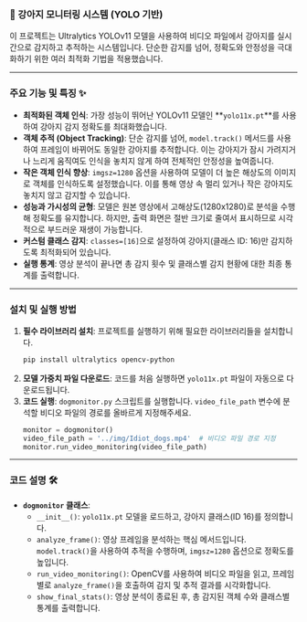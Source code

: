 ### 🐶 강아지 모니터링 시스템 (YOLO 기반)

이 프로젝트는 Ultralytics YOLOv11 모델을 사용하여 비디오 파일에서 강아지를 실시간으로 감지하고 추적하는 시스템입니다. 단순한 감지를 넘어, 정확도와 안정성을 극대화하기 위한 여러 최적화 기법을 적용했습니다.

-----

### 주요 기능 및 특징 ✨

  * **최적화된 객체 인식**: 가장 성능이 뛰어난 YOLOv11 모델인 \*\*`yolo11x.pt`\*\*를 사용하여 강아지 감지 정확도를 최대화했습니다.
  * **객체 추적 (Object Tracking)**: 단순 감지를 넘어, `model.track()` 메서드를 사용하여 프레임이 바뀌어도 동일한 강아지를 추적합니다. 이는 강아지가 잠시 가려지거나 느리게 움직여도 인식을 놓치지 않게 하여 전체적인 안정성을 높여줍니다.
  * **작은 객체 인식 향상**: `imgsz=1280` 옵션을 사용하여 모델이 더 높은 해상도의 이미지로 객체를 인식하도록 설정했습니다. 이를 통해 영상 속 멀리 있거나 작은 강아지도 놓치지 않고 감지할 수 있습니다.
  * **성능과 가시성의 균형**: 모델은 원본 영상에서 고해상도(1280x1280)로 분석을 수행해 정확도를 유지합니다. 하지만, 출력 화면은 절반 크기로 줄여서 표시하므로 시각적으로 부드러운 재생이 가능합니다.
  * **커스텀 클래스 감지**: `classes=[16]`으로 설정하여 강아지(클래스 ID: 16)만 감지하도록 최적화되어 있습니다.
  * **실행 통계**: 영상 분석이 끝나면 총 감지 횟수 및 클래스별 감지 현황에 대한 최종 통계를 출력합니다.

-----

### 설치 및 실행 방법

1.  **필수 라이브러리 설치**:
    프로젝트를 실행하기 위해 필요한 라이브러리들을 설치합니다.
    ```bash
    pip install ultralytics opencv-python
    ```
2.  **모델 가중치 파일 다운로드**:
    코드를 처음 실행하면 `yolo11x.pt` 파일이 자동으로 다운로드됩니다.
3.  **코드 실행**:
    `dogmonitor.py` 스크립트를 실행합니다. `video_file_path` 변수에 분석할 비디오 파일의 경로를 올바르게 지정해주세요.
    ```python
    monitor = dogmonitor()
    video_file_path = '../img/Idiot_dogs.mp4'  # 비디오 파일 경로 지정
    monitor.run_video_monitoring(video_file_path)
    ```

-----

### 코드 설명 🛠️

  * **`dogmonitor` 클래스**:
      * `__init__()`: `yolo11x.pt` 모델을 로드하고, 강아지 클래스(ID 16)를 정의합니다.
      * `analyze_frame()`: 영상 프레임을 분석하는 핵심 메서드입니다. `model.track()`을 사용하여 추적을 수행하며, `imgsz=1280` 옵션으로 정확도를 높입니다.
      * `run_video_monitoring()`: OpenCV를 사용하여 비디오 파일을 읽고, 프레임별로 `analyze_frame()`을 호출하여 감지 및 추적 결과를 시각화합니다.
      * `show_final_stats()`: 영상 분석이 종료된 후, 총 감지된 객체 수와 클래스별 통계를 출력합니다.
